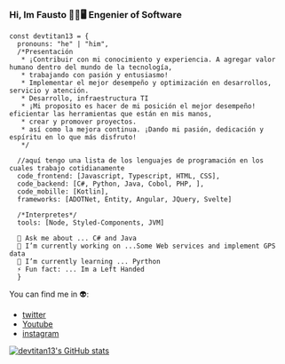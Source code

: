 ### Hi, Im Fausto 👋🧔🖥️ Engenier of Software

```Js
const devtitan13 = {
  pronouns: "he" | "him",
  /*Presentación
   * ¡Contribuir con mi conocimiento y experiencia. A agregar valor humano dentro del mundo de la tecnología, 
   * trabajando con pasión y entusiasmo! 
   * Implementar el mejor desempeño y optimización en desarrollos, servicio y atención. 
   * Desarrollo, infraestructura TI
   * ¡Mi proposito es hacer de mi posición el mejor desempeño! eficientar las herramientas que están en mis manos,
   * crear y promover proyectos.
   * así como la mejora continua. ¡Dando mi pasión, dedicación y espíritu en lo que más disfruto!
   */
   
  //aquí tengo una lista de los lenguajes de programación en los cuales trabajo cotidianamente
  code_frontend: [Javascript, Typescript, HTML, CSS],
  code_backend: [C#, Python, Java, Cobol, PHP, ],
  code_mobille: [Kotlin],
  frameworks: [ADOTNet, Entity, Angular, JQuery, Svelte]
    
  /*Interpretes*/
  tools: [Node, Styled-Components, JVM]
  
  💬 Ask me about ... C# and Java
  🔭 I’m currently working on ...Some Web services and implement GPS data
  🌱 I’m currently learning ... Pyrthon 
  ⚡ Fun fact: ... Im a Left Handed
  }
```
You can find me in 👽:
- [twitter](https://twitter.com/FaustLiceaga)
- [Youtube](https://www.youtube.com/channel/UCvKB233bZEZ20Tcy-7zEoJA)
- [instagram](https://www.instagram.com/pxtitan)

[![devtitan13's GitHub stats](https://github-readme-stats.vercel.app/api?username=devtitan13)](https://github.com/anuraghazra/github-readme-stats)

<!--
**DEVTITAN13/DEVTITAN13** is a ✨ _special_ ✨ repository because its `README.md` (this file) appears on your GitHub profile.

Here are some ideas to get you started:

-->
